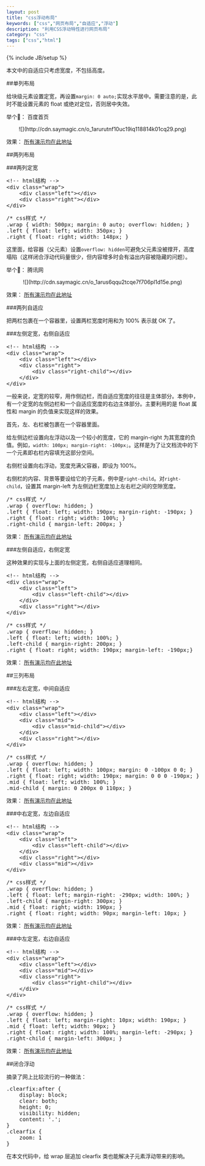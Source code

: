 ```yaml
---
layout: post
title: "css浮动布局"
keywords: ["css","网页布局","自适应","浮动"]
description: "利用CSS浮动特性进行网页布局"
category: "css"
tags: ["css","html"]
---
```

{% include JB/setup %}

本文中的自适应只考虑宽度，不包括高度。

##单列布局

给块级元素设置定宽，再设置`margin: 0 auto;`实现水平居中。需要注意的是，此时不能设置元素的 float 或绝对定位，否则居中失效。

举个🌰： 百度首页

<center>![](http://cdn.saymagic.cn/o_1arurutnf10uc19iq118814k01cq29.png)</center>

效果： [所有演示均在此地址](http://blog.hardworking.top/example/csslayout/)

##两列布局

###两列定宽

<pre>
&lt;!-- html结构 -->
&lt;div class="wrap">
	&lt;div class="left">&lt;/div>
	&lt;div class="right">&lt;/div>
&lt;/div>
</pre>

<pre>
/* css样式 */
.wrap { width: 500px; margin: 0 auto; overflow: hidden; }
.left { float: left; width: 350px; }
.right { float: right; width: 148px; }
</pre>

这里面，给容器（父元素）设置`overflow: hidden`可避免父元素没被撑开，高度塌陷（这样闭合浮动代码量很少，但内容增多时会有溢出内容被隐藏的问题）。

举个🌰： 腾讯网

<center>![](http://cdn.saymagic.cn/o_1arus6qqu2tcqe7f706pl1d15e.png)</center>

效果： [所有演示均在此地址](http://blog.hardworking.top/example/csslayout/)

###两列自适应

把两栏包裹在一个容器里，设置两栏宽度时用和为 100% 表示就 OK 了。

###左侧定宽，右侧自适应

<pre>
&lt;!-- html结构 -->
&lt;div class="wrap">
	&lt;div class="left">&lt;/div>
	&lt;div class="right">
		&lt;div class="right-child">&lt;/div>
	&lt;/div>
&lt;/div>
</pre>

一般来说，定宽的较窄，用作侧边栏，而自适应宽度的往往是主体部分。本例中，有一个定宽的左侧边栏和一个自适应宽度的右边主体部分。主要利用的是 float 属性和 margin 的负值来实现这样的效果。

首先，左、右栏被包裹在一个容器里面。

给左侧边栏设置向左浮动以及一个较小的宽度，它的 margin-right 为其宽度的负值。例如，`width: 100px; margin-right: -100px;`。这样是为了让文档流中的下一个元素即右栏内容填充这部分空间。

右侧栏设置向右浮动，宽度充满父容器，即设为 100%。

右侧栏的内容、背景等要设给它的子元素，例中是`right-child`。对`right-child`，设置其 margin-left 为左侧边栏宽度加上左右栏之间的空隙宽度。

<pre>
/* css样式 */
.wrap { overflow: hidden; }
.left { float: left; width: 190px; margin-right: -190px; }
.right { float: right; width: 100%; }
.right-child { margin-left: 200px; }
</pre>

效果： [所有演示均在此地址](http://blog.hardworking.top/example/csslayout/)

###左侧自适应，右侧定宽

这种效果的实现与上面的左侧定宽，右侧自适应道理相同。

<pre>
&lt;!-- html结构 -->
&lt;div class="wrap">
	&lt;div class="left">
		&lt;div class="left-child">&lt;/div>
	&lt;/div>
	&lt;div class="right">&lt;/div>
&lt;/div>
</pre>

<pre>
/* css样式 */
.wrap { overflow: hidden; }
.left { float: left; width: 100%; }
.left-child { margin-right: 200px; }
.right { float: right; width: 190px; margin-left: -190px;}
</pre>

效果： [所有演示均在此地址](http://blog.hardworking.top/example/csslayout/)

##三列布局

###左右定宽，中间自适应

<pre>
&lt;!-- html结构 -->
&lt;div class="wrap">
	&lt;div class="left">&lt;/div>
	&lt;div class="mid">
		&lt;div class="mid-child">&lt;/div>
	&lt;/div>
	&lt;div class="right">&lt;/div>
&lt;/div>
</pre>

<pre>
/* css样式 */
.wrap { overflow: hidden; }
.left { float: left; width: 100px; margin: 0 -100px 0 0; }
.right { float: right; width: 190px; margin: 0 0 0 -190px; }
.mid { float: left; width: 100%; }
.mid-child { margin: 0 200px 0 110px; }
</pre>

效果： [所有演示均在此地址](http://blog.hardworking.top/example/csslayout/)

###中右定宽，左边自适应

<pre>
&lt;!-- html结构 -->
&lt;div class="wrap">
	&lt;div class="left">
		&lt;div class="left-child">&lt;/div>
	&lt;/div>
	&lt;div class="right">&lt;/div>
	&lt;div class="mid">&lt;/div>
&lt;/div>
</pre>

<pre>
/* css样式 */
.wrap { overflow: hidden; }
.left { float: left; margin-right: -290px; width: 100%; }
.left-child { margin-right: 300px; }
.mid { float: right; width: 190px; }
.right { float: right; width: 90px; margin-left: 10px; }
</pre>

效果： [所有演示均在此地址](http://blog.hardworking.top/example/csslayout/)

###中左定宽，右边自适应

<pre>
&lt;!-- html结构 -->
&lt;div class="wrap">
	&lt;div class="left">&lt;/div>
	&lt;div class="mid">&lt;/div>
	&lt;div class="right">
		&lt;div class="right-child">&lt;/div>
	&lt;/div>
&lt;/div>
</pre>

<pre>
/* css样式 */
.wrap { overflow: hidden; }
.left { float: left; margin-right: 10px; width: 190px; }
.mid { float: left; width: 90px; }
.right { float: right; width: 100%; margin-left: -290px; }
.right-child { margin-left: 300px; }
</pre>

效果： [所有演示均在此地址](http://blog.hardworking.top/example/csslayout/)

##闭合浮动

摘录了网上比较流行的一种做法：

<pre>
.clearfix:after {
    display: block;
    clear: both;
    height: 0;
    visibility: hidden;
    content: '.';
}
.clearfix {
    zoom: 1
}
</pre>

在本文代码中，给 wrap 层追加 clearfix 类也能解决子元素浮动带来的影响。